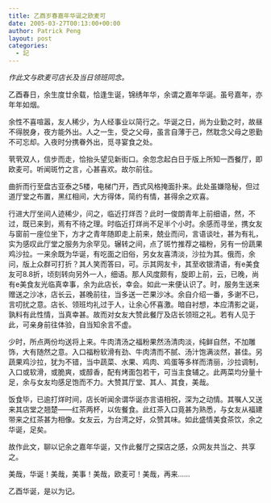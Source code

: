 ```yaml
---
title: 乙酉岁春嘉年华诞之欧麦可
date: 2005-03-27T00:13:00+00:00
author: Patrick Peng
layout: post
categories:
  - 記
---
```

*作此文与欧麦可店长及当日领班同念。*

乙酉春日，余生度廿余载，恰逢生诞，锦绣年华，余谓之嘉年华诞。虽号嘉年，亦年年如烟。

余性不喜喧嚣，友人稀少，为人经事业以简行之。华诞之日，尚为业勤之时，故昼不得脱身，夜方能外出。人之一生，受之父母，虽言自薄于己，然耽念父母之恩勤不可忘却。入夜时分携眷外出，觅寻宴食之处。

茕茕双人，信步而走，恰抬头望见新街口。余忽念起白日于版上所知一西餐厅，即欧麦可。听闻斑竹之言，心甚喜欢。故尔前往。

曲折而行至盘古亚泰之5楼，电梯门开，西式风格掩面扑来。此处虽嫌隐秘，但过道厅堂之布置，黑红相间，大方得体，简约有情，甚得余之欢喜。

行进大厅坐间人迹稀少，问之，临近打烊否？此时一俊朗青年上前细语，然，不过，既已来到，焉有不待之理。时临近打烊尚不足半个小时。余感而寻坐，携女友与窗前一座位坐下，方才之青年随即走上前来，兢业而问，言语谈吐，甚为有礼，实为感叹此厅堂之服务为余罕见。辗转之间，点了斑竹推荐之福粉，另有一份蔬果鸡沙拉。一来余既为华诞，有吃面之旧俗，另女友喜清淡，沙拉为其。俄而，余问，版上众群可打折？其人笑而答曰，可。示其网友卡，其至收银清语，有e美食友可8.8折，顷刻转向另外一人，细语。那人风度颇有，旋即上前，云，已晚，尚有e美食友光临真幸事，余为此店长，幸会。如此一来便认识了。时，服务生送来赠送之沙冰，店长云，甚晚前往，当多送一芒果沙冰。余自介绍一番，多谢不已，言叨扰之意。店长、领班均礼过于人，让余心怀喜激。暗自衬想，本应清影之诞，孰料有此性情，当真幸甚。故而对女友大赞此餐厅及店长领班之礼。若有人见于此，可亲身前往体验，自当知余言不虚。

少时，所点两份均送将上来。牛肉清汤之福粉果然汤清肉淡，纯鲜自然，不加雕饰，大有随然之意。入口福粉软滑有劲、牛肉清而不腻、汤汁饱满淡然，甚佳。另蔬果鸡沙拉，犹为不错，当中蔬菜、水果、鸡肉、鸡蛋等多样而清丽，沙拉调制，入口或软滑，或脆爽，或醇香，配有烤面包若干，可当主食辅之。此两菜均分量十足，余与女友均感足饱而不力。大赞其厅堂、其人、其食，美哉。

饭食毕，已逾打烊时间，店长听闻余谓华诞亦言语相祝，深为之动情。其嘱人又送来其店堂之翘楚——红茶两杯，以佐餐食。此红茶入口竟甚为熟悉，与女友从福建带来之红茶甚为相像。女友云，为台湾之好，众赞其味。如此盛情美食茶饮，余之华诞，足矣。

故作此文，聊以记余之嘉年华诞，又作此餐厅之探店之感，众网友共当之、共享之。

美哉，华诞！美哉，美事！美哉，欧麦可！美哉，再来……

乙酉华诞，是以为记。
